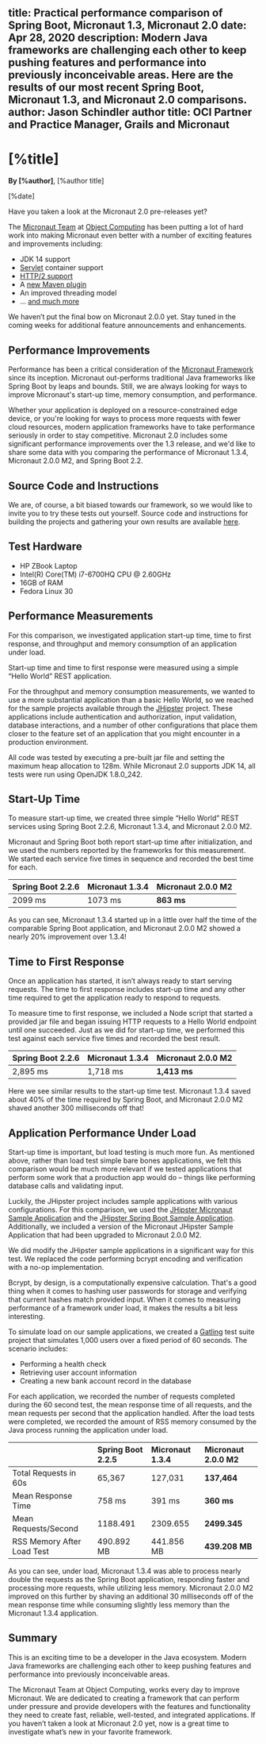 title: Practical performance comparison of Spring Boot, Micronaut 1.3, Micronaut 2.0
date: Apr 28, 2020
description: Modern Java frameworks are challenging each other to keep pushing features and performance into previously inconceivable areas. Here are the results of our most recent Spring Boot, Micronaut 1.3, and Micronaut 2.0 comparisons.
author: Jason Schindler
author title: OCI Partner and Practice Manager, Grails and Micronaut
---

# [%title]

**By [%author]**, [%author title]

[%date] 

Have you taken a look at the Micronaut 2.0 pre-releases yet?

The [Micronaut Team](https://objectcomputing.com/products/2gm-team) at [Object Computing](https://objectcomputing.com/") has been putting a lot of hard work into making Micronaut even better with a number of exciting features and improvements including:

- JDK 14 support
- [Servlet](https://objectcomputing.com/news/2020/03/03/back-future-micronaut-servlet) container support
- [HTTP/2 support](https://docs.micronaut.io/2.0.x/guide/index.html#http2Server)
- A [new Maven plugin](https://objectcomputing.com/news/2020/04/02/micronaut-20-milestone-2-massive-maven-improvements)
- An improved threading model
- … [and much more](https://docs.micronaut.io/2.0.x/guide/index.html#whatsNew)

We haven’t put the final bow on Micronaut 2.0.0 yet. Stay tuned in the coming weeks for additional feature announcements and enhancements.

## Performance Improvements

Performance has been a critical consideration of the [Micronaut Framework](https://micronaut.io/) since its inception. Micronaut out-performs traditional Java frameworks like Spring Boot by leaps and bounds. Still, we are always looking for ways to improve Micronaut's start-up time, memory consumption, and performance.

Whether your application is deployed on a resource-constrained edge device, or you're looking for ways to process more requests with fewer cloud resources, modern application frameworks have to take performance seriously in order to stay competitive. Micronaut 2.0 includes some significant performance improvements over the 1.3 release, and we'd like to share some data with you comparing the performance of Micronaut 1.3.4, Micronaut 2.0.0 M2, and Spring Boot 2.2.

## Source Code and Instructions

We are, of course, a bit biased towards our framework, so we would like to invite you to try these tests out yourself. Source code and instructions for building the projects and gathering your own results are available [here](https://github.com/micronaut-projects/micronaut-comparisons/).

## Test Hardware

- HP ZBook Laptop
- Intel(R) Core(TM) i7-6700HQ CPU @ 2.60GHz
- 16GB of RAM
- Fedora Linux 30

## Performance Measurements

For this comparison, we investigated application start-up time, time to first response, and throughput and memory consumption of an application under load.

Start-up time and time to first response were measured using a simple “Hello World” REST application.

For the throughput and memory consumption measurements, we wanted to use a more substantial application than a basic Hello World, so we reached for the sample projects available through the [JHipster](https://www.jhipster.tech/) project. These applications include authentication and authorization, input validation, database interactions, and a number of other configurations that place them closer to the feature set of an application that you might encounter in a production environment.

All code was tested by executing a pre-built jar file and setting the maximum heap allocation to 128m. While Micronaut 2.0 supports JDK 14, all tests were run using OpenJDK 1.8.0_242.

## Start-Up Time

To measure start-up time, we created three simple “Hello World” REST services using Spring Boot 2.2.6, Micronaut 1.3.4, and Micronaut 2.0.0 M2.

Micronaut and Spring Boot both report start-up time after initialization, and we used the numbers reported by the frameworks for this measurement. We started each service five times in sequence and recorded the best time for each.


|Spring Boot 2.2.6| Micronaut 1.3.4 | Micronaut 2.0.0 M2 |
|:--- |:--- |:---|
|2099 ms | 1073 ms | **863 ms** |

As you can see, Micronaut 1.3.4 started up in a little over half the time of the comparable Spring Boot application, and Micronaut 2.0.0 M2 showed a nearly 20% improvement over 1.3.4!

## Time to First Response

Once an application has started, it isn’t always ready to start serving requests. The time to first response includes start-up time and any other time required to get the application ready to respond to requests.

To measure time to first response, we included a Node script that started a provided jar file and began issuing HTTP requests to a Hello World endpoint until one succeeded. Just as we did for start-up time, we performed this test against each service five times and recorded the best result.

| Spring Boot 2.2.6 | Micronaut 1.3.4 |  Micronaut 2.0.0 M2 |
| :--- | :--- | :--- |
| 2,895 ms | 1,718 ms | **1,413 ms** |

Here we see similar results to the start-up time test. Micronaut 1.3.4 saved about 40% of the time required by Spring Boot, and Micronaut 2.0.0 M2 shaved another 300 milliseconds off that!

## Application Performance Under Load

Start-up time is important, but load testing is much more fun. As mentioned above, rather than load test simple bare bones applications, we felt this comparison would be much more relevant if we tested applications that perform some work that a production app would do – things like performing database calls and validating input.

Luckily, the JHipster project includes sample applications with various configurations. For this comparison, we used the [JHipster Micronaut Sample Application](https://github.com/jhipster/jhipster-sample-app-micronaut) and the [JHipster Spring Boot Sample Application](https://github.com/jhipster/jhipster-sample-app). Additionally, we included a version of the Micronaut JHipster Sample Application that had been upgraded to Micronaut 2.0.0 M2.

We did modify the JHipster sample applications in a significant way for this test. We replaced the code performing bcrypt encoding and verification with a no-op implementation.

Bcrypt, by design, is a computationally expensive calculation. That's a good thing when it comes to hashing user passwords for storage and verifying that current hashes match provided input. When it comes to measuring performance of a framework under load, it makes the results a bit less interesting.

To simulate load on our sample applications, we created a [Gatling](https://gatling.io/) test suite project that simulates 1,000 users over a fixed period of 60 seconds. The scenario includes:

- Performing a health check
- Retrieving user account information
- Creating a new bank account record in the database

For each application, we recorded the number of requests completed during the 60 second test, the mean response time of all requests, and the mean requests per second that the application handled. After the load tests were completed, we recorded the amount of RSS memory consumed by the Java process running the application under load.

|  | Spring Boot 2.2.5 | Micronaut 1.3.4 | Micronaut 2.0.0 M2 |
| :--- | :--- |  :--- |  :--- | 
| Total Requests in 60s | 65,367 | 127,031 | **137,464** |
| Mean Response Time | 758 ms | 391 ms |  **360 ms** |
| Mean Requests/Second | 1188.491 |  2309.655 |  **2499.345** | 
| RSS Memory After Load Test | 490.892 MB | 441.856 MB | **439.208 MB** |

As you can see, under load, Micronaut 1.3.4 was able to process nearly double the requests as the Spring Boot application, responding faster and processing more requests, while utilizing less memory. Micronaut 2.0.0 M2 improved on this further by shaving an additional 30 milliseconds off of the mean response time while consuming slightly less memory than the Micronaut 1.3.4 application.

## Summary

This is an exciting time to be a developer in the Java ecosystem. Modern Java frameworks are challenging each other to keep pushing features and performance into previously inconceivable areas.

The Micronaut Team at Object Computing, works every day to improve Micronaut. We are dedicated to creating a framework that can perform under pressure and provide developers with the features and functionality they need to create fast, reliable, well-tested, and integrated applications. If you haven’t taken a look at Micronaut 2.0 yet, now is a great time to investigate what’s new in your favorite framework.